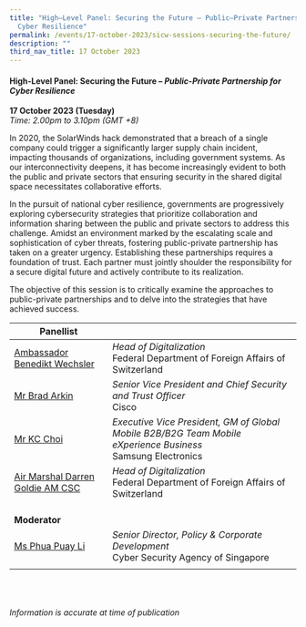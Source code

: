 ```yaml
---
title: "High–Level Panel: Securing the Future – Public–Private Partnership for
  Cyber Resilience"
permalink: /events/17-october-2023/sicw-sessions-securing-the-future/
description: ""
third_nav_title: 17 October 2023
---
```

#### **High-Level Panel: Securing the Future – *Public-Private Partnership for Cyber Resilience***

**17 October 2023 (Tuesday)**  
*Time: 2.00pm to 3.10pm (GMT +8)*

In 2020, the SolarWinds hack demonstrated that a breach of a single company could trigger a significantly larger supply chain incident, impacting thousands of organizations, including government systems. As our interconnectivity deepens, it has become increasingly evident to both the public and private sectors that ensuring security in the shared digital space necessitates collaborative efforts.

In the pursuit of national cyber resilience, governments are progressively exploring cybersecurity strategies that prioritize collaboration and information sharing between the public and private sectors to address this challenge. Amidst an environment marked by the escalating scale and sophistication of cyber threats, fostering public-private partnership has taken on a greater urgency. Establishing these partnerships requires a foundation of trust. Each partner must jointly shoulder the responsibility for a secure digital future and actively contribute to its realization.

The objective of this session is to critically examine the approaches to public-private partnerships and to delve into the strategies that have achieved success.

|**Panellist**          |                                                          |
| -------- | -------- | 
| [Ambassador Benedikt Wechsler](/speakers/ambassador-benedikt-wechsler/)  | *Head of Digitalization*<br>Federal Department of Foreign Affairs of Switzerland           |
| [Mr Brad Arkin](/speakers/mr-brad-arkin/)  | *Senior Vice President and Chief Security and Trust Officer*<br>Cisco           |
| [Mr KC Choi](/speakers/mr-kc-choi/)  | *Executive Vice President, GM of Global Mobile B2B/B2G Team Mobile eXperience Business*<br>Samsung Electronics          |
| [Air Marshal Darren Goldie AM CSC](/speakers/air-marshal-darren-goldie-am-csc/)  | *Head of Digitalization*<br>Federal Department of Foreign Affairs of Switzerland           |
| <br> **Moderator**          |                                                              |
| [Ms Phua Puay Li](/speakers/ms-phua-puay-li/)  | *Senior Director, Policy &amp; Corporate Development*<br>Cyber Security Agency of Singapore      |
| | |

<br><br><br>
*Information is accurate at time of publication*